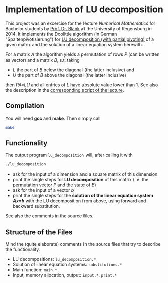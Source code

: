 # Implementation of LU decomposition

This project was an excercise for the lecture 
*Numerical Mathematics* for Bachelor students by
[Prof. Dr. Blank](http://www.mathematik.uni-regensburg.de/Mat8/Blank/)
at the University of Regensburg in 2014. It implements the Doolittle
algorithm (in German "Spaltenpivotisierung") for
[LU decomposition (with partial pivoting)](https://en.wikipedia.org/wiki/LU_decomposition) 
of a given matrix and the solution of a linear equation system
herewith.

For a matrix *A* the algorithm yields a permutation of rows *P* (can be
written as vector) and a matrix *B*, s.t. taking
- *L* the part of *B* below the diagonal (the latter inclusive) and
- *U* the part of *B* above the diagonal (the latter inclusive)

then *PA=LU* and all entries of *L* have absolute value lower than 1.
See also the description in the 
[corresponding script of the lecture](https://github.com/gesina/numerik2014).


## Compilation
You will need __gcc__ and __make__. Then simply call
```bash
make
```

## Functionality
The output program `lu_decomposition` will, after calling it with

```bash
./lu_decomposition
```

- ask for the input of a dimension and a square matrix of this dimension
- print the single steps for __LU decomposition__ of this matrix
  (i.e. the permutation vector *P* and the state of *B*)
- ask for the input of a vector *b*
- print the single steps for the __solution of the linear equation
  system *Ax=b*__ with the LU decomposition from above, using forward
  and backward substitution.

See also the comments in the source files.


## Structure of the Files
Mind the (quite elaborate) comments in the source files that try to
describe the functionality.

- LU decompositions: `lu_decomposition.*`
- Solution of linear equation systems: `substitutions.*` 
- Main function: `main.*`
- Input, memory allocation, output: `input.*`, `print.*`
